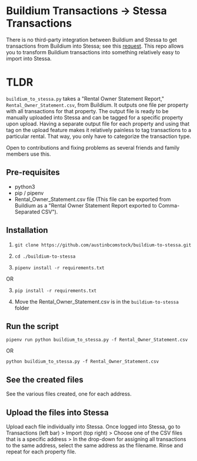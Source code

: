 # Buildium Transactions -> Stessa Transactions
There is no third-party integration between Buildium and Stessa to get transactions from Buildium into Stessa; see this [request](https://community.stessa.com/t/import-data-from-buildium/312/39). This repo allows you to transform Buildium transactions into something relatively easy to import into Stessa.

# TLDR
`buildium_to_stessa.py` takes a "Rental Owner Statement Report," `Rental_Owner_Statement.csv`, from Buildium. It outputs one file per property with all transactions for that property. The output file is ready to be manually uploaded into Stessa and can be tagged for a specific property upon upload. Having a separate output file for each property and using that tag on the upload feature makes it relatively painless to tag transactions to a particular rental. That way, you only have to categorize the transaction type.

Open to contributions and fixing problems as several friends and family members use this.

## Pre-requisites
* python3
* pip / pipenv
* Rental_Owner_Statement.csv file (This file can be exported from Buildium as a "Rental Owner Statement Report exported to Comma-Separated CSV").

## Installation

1. `git clone https://github.com/austinbcomstock/buildium-to-stessa.git`

2. `cd ./buildium-to-stessa`

3. `pipenv install -r requirements.txt`

OR

3. `pip install -r requirements.txt`

4. Move the Rental_Owner_Statement.csv is in the `buildium-to-stessa` folder

## Run the script

`pipenv run python buildium_to_stessa.py -f Rental_Owner_Statement.csv`

OR

`python buildium_to_stessa.py -f Rental_Owner_Statement.csv`

## See the created files
See the various files created, one for each address.

## Upload the files into Stessa
Upload each file individually into Stessa. Once logged into Stessa, go to Transactions (left bar) > Import (top right) > Choose one of the CSV files that is a specific address > In the drop-down for assigning all transactions to the same address, select the same address as the filename. Rinse and repeat for each property file.
